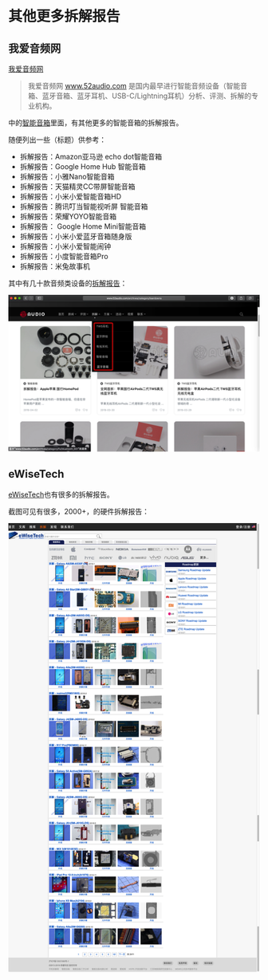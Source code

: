 # 其他更多拆解报告

## 我爱音频网

[我爱音频网](http://www.52audio.com)

> 我爱音频网 www.52audio.com 是国内最早进行智能音频设备（智能音箱、蓝牙音箱、蓝牙耳机、USB-C/Lightning耳机）分析、评测、拆解的专业机构。

中的[智能音箱](http://www.52audio.com/archives/category/fix/intelligent_sound_box)里面，有其他更多的智能音箱的拆解报告。

随便列出一些（标题）供参考：

* 拆解报告：Amazon亚马逊 echo dot智能音箱
* 拆解报告：Google Home Hub 智能音箱
* 拆解报告：小雅Nano智能音箱
* 拆解报告：天猫精灵CC带屏智能音箱
* 拆解报告：小米小爱智能音箱HD
* 拆解报告：腾讯叮当智能视听屏 智能音箱
* 拆解报告：荣耀YOYO智能音箱
* 拆解报告： Google Home Mini智能音箱
* 拆解报告：小米小爱蓝牙音箱随身版
* 拆解报告：小米小爱智能闹钟
* 拆解报告：小度智能音箱Pro
* 拆解报告：米兔故事机

其中有几十款音频类设备的[拆解报告](http://www.52audio.com/archives/category/teardowns)：

![](../assets/img/52audio_many_teardowns.png)

## eWiseTech

[eWiseTech](https://www.ewisetech.com/Teardown)也有很多的拆解报告。

截图可见有很多，2000+，的硬件拆解报告：

![](../assets/img/ewisetech_many_teardown.png)
